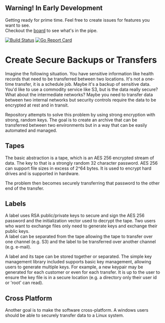 Warning! In Early Development
----------------------------
Getting ready for prime time.  Feel free to create issues 
for features you want to see.  
Checkout the [board](https://github.com/DarcInc/repository/projects/1)
to see what's in the pipe.


[![Build Status](https://travis-ci.org/DarcInc/repository.svg?branch=master)](https://travis-ci.org/DarcInc/repository)
[![Go Report Card](https://goreportcard.com/badge/github.com/darcinc/repository)](https://goreportcard.com/report/github.com/darcinc/repository)


Create Secure Backups or Transfers
==================================

Imagine the following situation.  You have sensitive information like health
records that need to be transferred between two locations.  It's not a one-time
transfer, it is a schedule job.  Maybe it's a backup of sensitive data.  You'd 
like to use a commodity service like S3, but is the data really secure?  What
about the intermediate networks?  Maybe you need to transfer data between two
internal networks but security controls require the data to be encrypted at 
rest and in transit.

Repository attempts to solve this problem by using strong encryption with strong,
random keys.  The goal is to create an archive that can be transferred between
two environments but in a way that can be easily automated and managed.  

Tapes
-----

The basic abstraction is a tape, which is an AES 256 encrypted stream of data.
The key to that is a strongly random 32 character password.  AES 256 can support
file sizes in excess of 2^64 bytes.  It is used to encrypt hard drives and is
supported in hardware.  

The problem then becomes securely transferring that password to the other end 
of the transfer.

Labels
------

A label uses RSA public/private keys to secure and sign the AES 256 password and
the initialization vector used to decrypt the tape.  Two users who want to 
exchange files only need to generate keys and exchange their public keys.  
A label can be separated from the tape allowing the tape to transfer over 
one channel (e.g. S3) and the label to be transferred over another channel 
(e.g. e-mail).  

A label and its tape can be stored together or separated.  The simple key management
library included supports basic key management, allowing users to generate multiple
keys.  For example, a new keypair may be generated for each customer or even for
each transfer.  It is up to the user to ensure the key file is in a secure location
(e.g. a directory only their user id or 'root' can read).

Cross Platform
--------------

Another goal is to make the software cross-platform.  A windows users should be
able to securely transfer data to a Linux system.  
